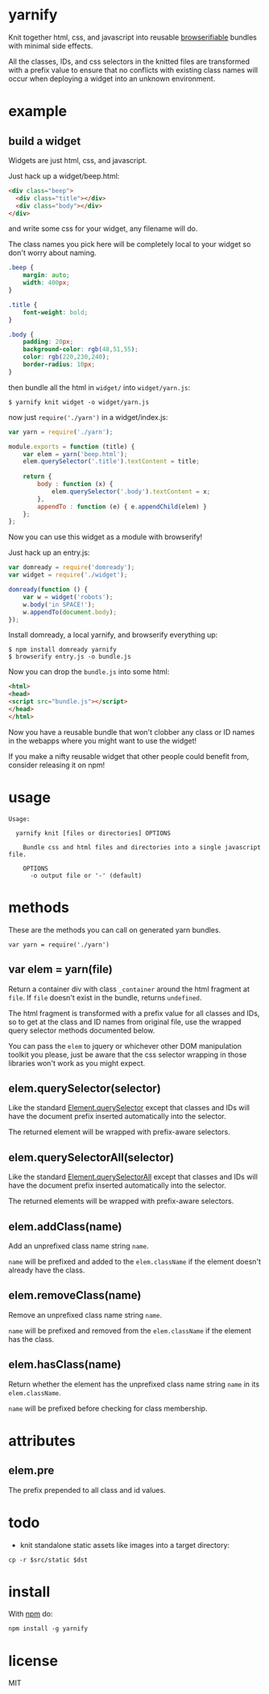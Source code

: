 yarnify
=======

Knit together html, css, and javascript into reusable
[browserifiable](https://github.com/substack/node-browserify)
bundles with minimal side effects.

All the classes, IDs, and css selectors in the knitted files are transformed
with a prefix value to ensure that no conflicts with existing class names will
occur when deploying a widget into an unknown environment.

example
=======

build a widget
--------------

Widgets are just html, css, and javascript.

Just hack up a widget/beep.html:

``` html
<div class="beep">
  <div class="title"></div>
  <div class="body"></div>
</div>
```

and write some css for your widget, any filename will do.

The class names you pick here will be completely local to your widget so don't
worry about naming.

``` css
.beep {
    margin: auto;
    width: 400px;
}

.title {
    font-weight: bold;
}

.body {
    padding: 20px;
    background-color: rgb(48,51,55);
    color: rgb(220,230,240);
    border-radius: 10px;
}
```

then bundle all the html in `widget/` into `widget/yarn.js`:

```
$ yarnify knit widget -o widget/yarn.js
```

now just `require('./yarn')` in a widget/index.js:

``` js
var yarn = require('./yarn');

module.exports = function (title) {
    var elem = yarn('beep.html');
    elem.querySelector('.title').textContent = title;
    
    return {
        body : function (x) {
            elem.querySelector('.body').textContent = x;
        },
        appendTo : function (e) { e.appendChild(elem) }
    };
};
```

Now you can use this widget as a module with browserify!

Just hack up an entry.js:

``` js
var domready = require('domready');
var widget = require('./widget');

domready(function () {
    var w = widget('robots');
    w.body('in SPACE!');
    w.appendTo(document.body);
});
```

Install domready, a local yarnify, and browserify everything up:

```
$ npm install domready yarnify
$ browserify entry.js -o bundle.js
```

Now you can drop the `bundle.js` into some html:

``` html
<html>
<head>
<script src="bundle.js"></script>
</head>
</html>
```

Now you have a reusable bundle that won't clobber any class or ID names in the
webapps where you might want to use the widget!

If you make a nifty reusable widget that other people could benefit from,
consider releasing it on npm!

usage
=====

```
Usage:

  yarnify knit [files or directories] OPTIONS
  
    Bundle css and html files and directories into a single javascript file.
    
    OPTIONS
      -o output file or '-' (default)

```

methods
=======

These are the methods you can call on generated yarn bundles.

```
var yarn = require('./yarn')
```

var elem = yarn(file)
---------------------

Return a container div with class `_container` around the html fragment at
`file`. If `file` doesn't exist in the bundle, returns `undefined`.

The html fragment is transformed with a prefix value for all classes and IDs, so
to get at the class and ID names from original file, use the wrapped
query selector methods documented below.

You can pass the `elem` to jquery or whichever other DOM manipulation
toolkit you please, just be aware that the css selector wrapping in those
libraries won't work as you might expect.

elem.querySelector(selector)
----------------------------

Like the standard
[Element.querySelector](https://developer.mozilla.org/en/DOM/Element.querySelector)
except that classes and IDs will have the document prefix inserted
automatically into the selector.

The returned element will be wrapped with prefix-aware selectors.

elem.querySelectorAll(selector)
-------------------------------

Like the standard
[Element.querySelectorAll](https://developer.mozilla.org/en/DOM/Element.querySelectorAll)
except that classes and IDs will have the document prefix inserted
automatically into the selector.

The returned elements will be wrapped with prefix-aware selectors.

elem.addClass(name)
-------------------

Add an unprefixed class name string `name`.

`name` will be prefixed and added to the `elem.className` if the element doesn't
already have the class.

elem.removeClass(name)
----------------------

Remove an unprefixed class name string `name`.

`name` will be prefixed and removed from the `elem.className` if the element has
the class.

elem.hasClass(name)
-------------------

Return whether the element has the unprefixed class name string `name` in its
`elem.className`.

`name` will be prefixed before checking for class membership.

attributes
==========

elem.pre
--------

The prefix prepended to all class and id values.

todo
====

* knit standalone static assets like images into a target directory:

```
cp -r $src/static $dst
```

install
=======

With [npm](http://npmjs.org) do:

```
npm install -g yarnify
```

license
=======

MIT
